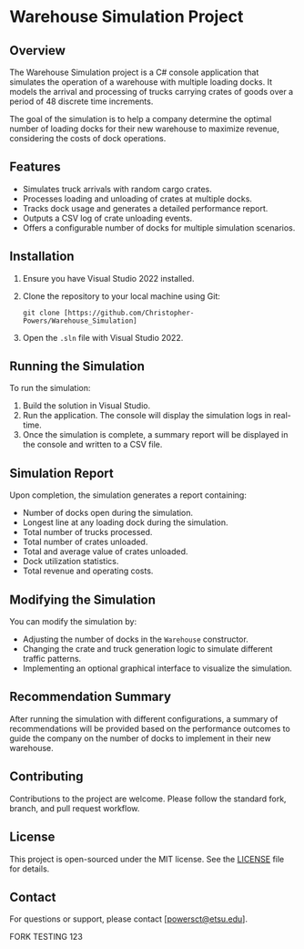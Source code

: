 # Warehouse Simulation Project

## Overview

The Warehouse Simulation project is a C# console application that simulates the operation of a warehouse with multiple loading docks. It models the arrival and processing of trucks carrying crates of goods over a period of 48 discrete time increments.

The goal of the simulation is to help a company determine the optimal number of loading docks for their new warehouse to maximize revenue, considering the costs of dock operations.

## Features

- Simulates truck arrivals with random cargo crates.
- Processes loading and unloading of crates at multiple docks.
- Tracks dock usage and generates a detailed performance report.
- Outputs a CSV log of crate unloading events.
- Offers a configurable number of docks for multiple simulation scenarios.

## Installation

1. Ensure you have Visual Studio 2022 installed.
2. Clone the repository to your local machine using Git:

    ```
    git clone [https://github.com/Christopher-Powers/Warehouse_Simulation]
    ```

3. Open the `.sln` file with Visual Studio 2022.

## Running the Simulation

To run the simulation:

1. Build the solution in Visual Studio.
2. Run the application. The console will display the simulation logs in real-time.
3. Once the simulation is complete, a summary report will be displayed in the console and written to a CSV file.

## Simulation Report

Upon completion, the simulation generates a report containing:

- Number of docks open during the simulation.
- Longest line at any loading dock during the simulation.
- Total number of trucks processed.
- Total number of crates unloaded.
- Total and average value of crates unloaded.
- Dock utilization statistics.
- Total revenue and operating costs.

## Modifying the Simulation

You can modify the simulation by:

- Adjusting the number of docks in the `Warehouse` constructor.
- Changing the crate and truck generation logic to simulate different traffic patterns.
- Implementing an optional graphical interface to visualize the simulation.

## Recommendation Summary

After running the simulation with different configurations, a summary of recommendations will be provided based on the performance outcomes to guide the company on the number of docks to implement in their new warehouse.

## Contributing

Contributions to the project are welcome. Please follow the standard fork, branch, and pull request workflow.

## License

This project is open-sourced under the MIT license. See the [LICENSE](LICENSE) file for details.

## Contact

For questions or support, please contact [powersct@etsu.edu].


FORK TESTING 123
